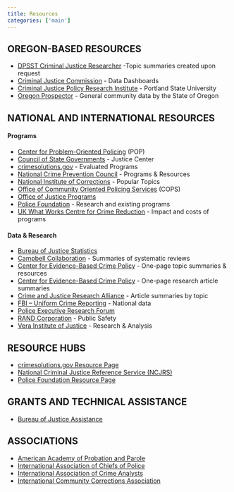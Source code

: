 ```yaml
---
title: Resources
categories: ['main']
---
```


## OREGON-BASED RESOURCES

* [DPSST Criminal Justice Researcher](mailto:annie.rexford@state.or.us?subject=Project%20Research%20Assistance%20Request) -Topic summaries created upon request
* [Criminal Justice Commission](http://www.oregon.gov/cjc/Pages/index.aspx) - Data Dashboards
* [Criminal Justice Policy Research Institute](http://www.pdx.edu/cjpri/cjpri_research) - Portland State University
* [Oregon Prospector](http://www.oregonprospector.com/) - General community data by the State of Oregon

## NATIONAL AND INTERNATIONAL RESOURCES

#### Programs

* [Center for Problem-Oriented Policing](http://www.popcenter.org/) (POP)
* [Council of State Governments](https://csgjusticecenter.org/) - Justice Center
* [crimesolutions.gov](http://www.crimesolutions.gov/) - Evaluated Programs
* [National Crime Prevention Council](https://www.ncpc.org/) - Programs & Resources
* [National Institute of Corrections](https://nicic.gov/topics/) - Popular Topics
* [Office of Community Oriented Policing Services](https://cops.usdoj.gov/COPSpublications) (COPS)
* [Office of Justice Programs](http://www.ojp.gov/)
* [Police Foundation](http://www.policefoundation.org/) - Research and existing programs
* [UK What Works Centre for Crime Reduction](http://whatworks.college.police.uk/toolkit/Pages/Toolkit.aspx) - Impact and costs of programs

#### Data & Research

* [Bureau of Justice Statistics](https://www.bjs.gov/)
* [Campbell Collaboration](https://campbellcollaboration.org/component/jak2filter/?Itemid=1352&issearch=1&isc=1&category_id=101&xf_4%5b0%5d=1&xf_8%5b0%5d=3&ordering=publishUp) - Summaries of systematic reviews
* [Center for Evidence-Based Crime Policy](http://cebcp.org/evidence-based-policing/what-works-in-policing/research-evidence-review/) - One-page topic summaries & resources
* [Center for Evidence-Based Crime Policy](http://cebcp.org/one-pagers/) - One-page research article summaries
* [Crime and Justice Research Alliance](http://crimeandjusticeresearchalliance.org/explore-research/) - Article summaries by topic
* [FBI – Uniform Crime Reporting](https://ucr.fbi.gov/ucr) - National data
* [Police Executive Research Forum](https://www.policeforum.org/)
* [RAND Corporation](https://www.rand.org/topics/public-safety.html) - Public Safety
* [Vera Institute of Justice](https://www.vera.org/research) - Research & Analysis

## RESOURCE HUBS

* [crimesolutions.gov Resource Page](https://www.crimesolutions.gov/resources.aspx)
* [National Criminal Justice Reference Service (NCJRS)](https://www.ncjrs.gov/)
* [Police Foundation Resource Page](https://www.policefoundation.org/general-resources/)

## GRANTS AND TECHNICAL ASSISTANCE

* [Bureau of Justice Assistance](https://www.bja.gov/default.aspx)

## ASSOCIATIONS

* [American Academy of Probation and Parole](https://www.appa-net.org/eweb/)
* [International Association of Chiefs of Police](https://www.theiacp.org/)
* [International Association of Crime Analysts](https://www.iaca.net/)
* [International Community Corrections Association](https://www.iccalive.org/icca/)